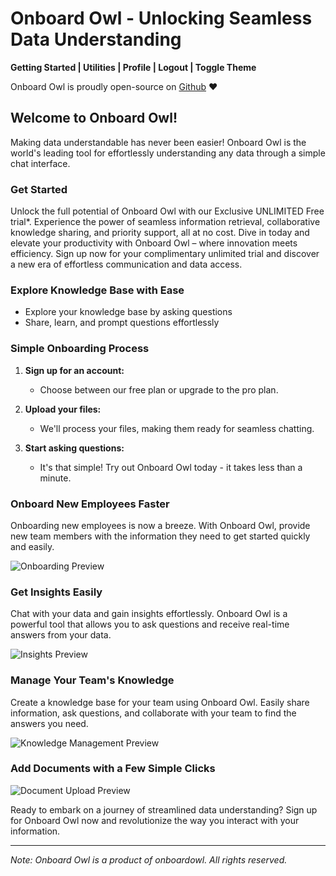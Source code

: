 # Onboard Owl - Unlocking Seamless Data Understanding

**Getting Started | Utilities | Profile | Logout | Toggle Theme**

Onboard Owl is proudly open-source on [Github](https://github.com/onboardowl) ❤️

## Welcome to Onboard Owl!

Making data understandable has never been easier! Onboard Owl is the world's leading tool for effortlessly understanding any data through a simple chat interface.

### Get Started

Unlock the full potential of Onboard Owl with our Exclusive UNLIMITED Free trial\*. Experience the power of seamless information retrieval, collaborative knowledge sharing, and priority support, all at no cost. Dive in today and elevate your productivity with Onboard Owl – where innovation meets efficiency. Sign up now for your complimentary unlimited trial and discover a new era of effortless communication and data access.

### Explore Knowledge Base with Ease

- Explore your knowledge base by asking questions
- Share, learn, and prompt questions effortlessly

### Simple Onboarding Process

1. **Sign up for an account:**

   - Choose between our free plan or upgrade to the pro plan.

2. **Upload your files:**

   - We'll process your files, making them ready for seamless chatting.

3. **Start asking questions:**
   - It's that simple! Try out Onboard Owl today - it takes less than a minute.

### Onboard New Employees Faster

Onboarding new employees is now a breeze. With Onboard Owl, provide new team members with the information they need to get started quickly and easily.

![Onboarding Preview](link_to_image)

### Get Insights Easily

Chat with your data and gain insights effortlessly. Onboard Owl is a powerful tool that allows you to ask questions and receive real-time answers from your data.

![Insights Preview](link_to_image)

### Manage Your Team's Knowledge

Create a knowledge base for your team using Onboard Owl. Easily share information, ask questions, and collaborate with your team to find the answers you need.

![Knowledge Management Preview](link_to_image)

### Add Documents with a Few Simple Clicks

![Document Upload Preview](link_to_image)

Ready to embark on a journey of streamlined data understanding? Sign up for Onboard Owl now and revolutionize the way you interact with your information.

---

_Note: Onboard Owl is a product of onboardowl. All rights reserved._
